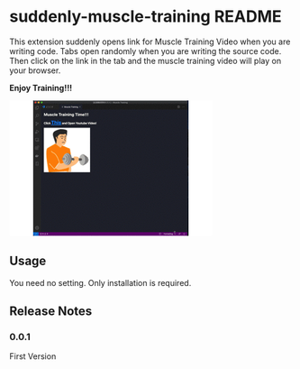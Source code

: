 # suddenly-muscle-training README

This extension suddenly opens link for Muscle Training Video when you are writing code. Tabs open randomly when you are writing the source code. Then click on the link in the tab and the muscle training video will play on your browser.

**Enjoy Training!!!**

<img src="docimage/readme1.gif">

## Usage

You need no setting. Only installation is required.


## Release Notes

### 0.0.1
First Version

